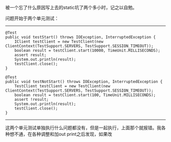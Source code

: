   被一个忘了什么原因写上去的static坑了两个多小时，记之以自勉。
  
  问题开始于两个单元测试：
  
-----

    @Test
    public void testStart() throws IOException, InterruptedException {
        IClient testClient = new TestClient(new ClientContext(TestSupport.SERVERS, TestSupport.SESSION_TIMEOUT));
        boolean result = testClient.start(10000, TimeUnit.MILLISECONDS);
        assert result;
        System.out.println(result);
        testClient.close();
    }
    
    @Test
    public void testNotStart() throws IOException, InterruptedException {
        TestClient testClient = new TestClient(new ClientContext(TestSupport.SERVERS, TestSupport.SESSION_TIMEOUT));
        boolean result = testClient.start(100, TimeUnit.MILLISECONDS);
        assert !result;
        System.out.println(result);
        testClient.close();
    }

-----

  这两个单元测试单独执行什么问题都没有，但是一起执行，上面那个就报错。我各种想不通，在各种调整和加out print之后发现，如果改
